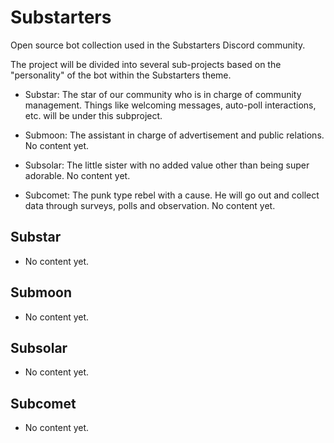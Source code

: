 # Substarters

Open source bot collection used in the Substarters Discord community.

The project will be divided into several sub-projects based on the "personality" of the bot within the Substarters theme.

* Substar:   The star of our community who is in charge of community management. 
                Things like welcoming messages, auto-poll interactions, etc. will be under this subproject.

* Submoon:   The assistant in charge of advertisement and public relations.
                No content yet.

* Subsolar:  The little sister with no added value other than being super adorable.
                No content yet.

* Subcomet:  The punk type rebel with a cause. He will go out and collect data through surveys, polls and observation.
                No content yet.

## Substar

- No content yet.

## Submoon

- No content yet.

## Subsolar

- No content yet.

## Subcomet

- No content yet.
